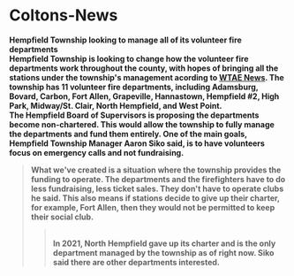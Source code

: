 # Coltons-News
<b>Hempfield Township looking to manage all of its volunteer fire departments<b/>
<br>
Hempfield Township is looking to change how the volunteer fire departments work throughout the county, with hopes of bringing all the stations under the township's management acording to <a href="https://www.example.com" target="_blank">WTAE News</a>.  The township has 11 volunteer fire departments, including Adamsburg, Bovard, Carbon, Fort Allen, Grapeville, Hannastown, Hempfield #2, High Park, Midway/St. Clair, North Hempfield, and West Point.
<br>
The Hempfield Board of Supervisors is proposing the departments become non-chartered. This would allow the township to fully manage the departments and fund them entirely.
One of the main goals, Hempfield Township Manager Aaron Siko said, is to have volunteers focus on emergency calls and not fundraising.
<br>
<blockquote>What we've created is a situation where the township provides the funding to operate. The departments and the firefighters have to do less fundraising, less ticket sales. They don't have to operate clubs he said. This also means if stations decide to give up their charter, for example, Fort Allen, then they would not be permitted to keep their social club.<blockquote/>
<br>
In 2021, North Hempfield gave up its charter and is the only department managed by the township as of right now. Siko said there are other departments interested.
